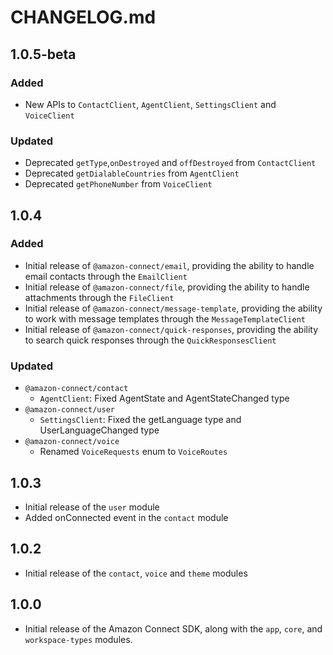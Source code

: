 # CHANGELOG.md

## 1.0.5-beta
### Added
  - New APIs to `ContactClient`, `AgentClient`, `SettingsClient` and `VoiceClient`
### Updated
  - Deprecated `getType`,`onDestroyed` and `offDestroyed` from `ContactClient`
  - Deprecated `getDialableCountries` from `AgentClient`
  - Deprecated `getPhoneNumber` from `VoiceClient`

## 1.0.4
### Added
  - Initial release of `@amazon-connect/email`, providing the ability to handle email contacts through the `EmailClient`
  - Initial release of `@amazon-connect/file`, providing the ability to handle attachments through the `FileClient`
  - Initial release of `@amazon-connect/message-template`, providing the ability to work with message templates through the `MessageTemplateClient`
  - Initial release of `@amazon-connect/quick-responses`, providing the ability to search quick responses through the `QuickResponsesClient` 

### Updated
  - `@amazon-connect/contact`
    - `AgentClient`: Fixed AgentState and AgentStateChanged type
  - `@amazon-connect/user`
    - `SettingsClient`: Fixed the getLanguage type and UserLanguageChanged type
  - `@amazon-connect/voice`
    - Renamed `VoiceRequests` enum to `VoiceRoutes`

## 1.0.3
  - Initial release of the `user` module
  - Added onConnected event in the `contact` module

## 1.0.2
  - Initial release of the `contact`, `voice` and `theme` modules

## 1.0.0
  - Initial release of the Amazon Connect SDK, along with the `app`, `core`, and `workspace-types` modules.